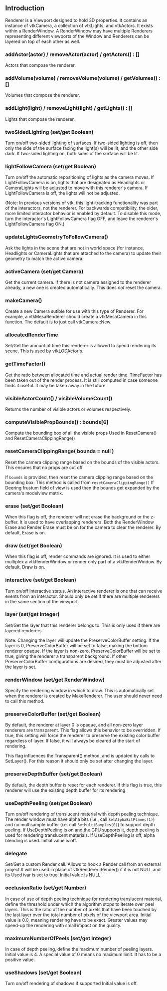 ## Introduction

Renderer is a Viewport designed to hold 3D properties. It contains
an instance of vtkCamera, a collection of vtkLights, and vtkActors. It exists 
within a RenderWindow. A RenderWindow may have multiple Renderers 
representing different viewports of the Window and Renderers can be layered
on top of each other as well.

### addActor(actor) / removeActor(actor) / getActors() : []

Actors that compose the renderer.

### addVolume(volume) / removeVolume(volume) / getVolumes() : []

Volumes that compose the renderer.

### addLight(light) / removeLight(light) / getLights() : []

Lights that compose the renderer.

### twoSidedLighting (set/get Boolean)

Turn on/off two-sided lighting of surfaces. If two-sided lighting is
off, then only the side of the surface facing the light(s) will be lit,
and the other side dark. If two-sided lighting on, both sides of the
surface will be lit.

### lightFollowCamera (set/get Boolean)

Turn on/off the automatic repositioning of lights as the camera moves.
If LightFollowCamera is on, lights that are designated as Headlights
or CameraLights will be adjusted to move with this renderer's camera.
If LightFollowCamera is off, the lights will not be adjusted.

(Note: In previous versions of vtk, this light-tracking
functionality was part of the interactors, not the renderer. For
backwards compatibility, the older, more limited interactor
behavior is enabled by default. To disable this mode, turn the
interactor's LightFollowCamera flag OFF, and leave the renderer's
LightFollowCamera flag ON.)

### updateLightsGeometryToFollowCamera()

Ask the lights in the scene that are not in world space
(for instance, Headlights or CameraLights that are attached to the
camera) to update their geometry to match the active camera.

### activeCamera (set/get Camera)

Get the current camera. If there is not camera assigned to the
renderer already, a new one is created automatically.
This does *not* reset the camera.

### makeCamera()

Create a new Camera sutible for use with this type of Renderer.
For example, a vtkMesaRenderer should create a vtkMesaCamera
in this function.   The default is to just call vtkCamera::New.

### allocatedRenderTime

Set/Get the amount of time this renderer is allowed to spend
rendering its scene. This is used by vtkLODActor's.

### getTimeFactor()

Get the ratio between allocated time and actual render time.
TimeFactor has been taken out of the render process.
It is still computed in case someone finds it useful.
It may be taken away in the future.

### visibleActorCount() / visibleVolumeCount()

Returns the number of visible actors or volumes respectively.

### computeVisiblePropBounds() : bounds[6]

Compute the bounding box of all the visible props
Used in ResetCamera() and ResetCameraClippingRange()

### resetCameraClippingRange( bounds = null )

Reset the camera clipping range based on the bounds of the
visible actors. This ensures that no props are cut off

If `bounds` is provided, then reset the camera clipping range
based on the bounding box.
This method is called from `resetCameraClippingRange()`
If Deering frustum field of view is used then the bounds get expanded
by the camera's modelview matrix.

### erase  (set/get Boolean)

When this flag is off, the renderer will not erase the background
or the z-buffer.  It is used to have overlapping renderers.
Both the RenderWindow Erase and Render Erase must be on
for the camera to clear the renderer.  By default, Erase is on.

### draw (set/get Boolean)

When this flag is off, render commands are ignored. It is used to either
multiplex a vtkRenderWindow or render only part of a vtkRenderWindow.
By default, Draw is on.

### interactive (set/get Boolean)

Turn on/off interactive status. An interactive renderer is one that
can receive events from an interactor. Should only be set if
there are multiple renderers in the same section of the viewport.

### layer (set/get Integer)

Set/Get the layer that this renderer belongs to.  This is only used if
there are layered renderers.

Note: Changing the layer will update the PreserveColorBuffer setting. If
the layer is 0, PreserveColorBuffer will be set to false, making the
bottom renderer opaque. If the layer is non-zero, PreserveColorBuffer will
be set to true, giving the renderer a transparent background. If other
PreserveColorBuffer configurations are desired, they must be adjusted after
the layer is set.

### renderWindow (set/get RenderWindow)

Specify the rendering window in which to draw. This is automatically set
when the renderer is created by MakeRenderer. The user should never need to call this method.

### preserveColorBuffer (set/get Boolean)
  
By default, the renderer at layer 0 is opaque, and all non-zero layer
renderers are transparent. This flag allows this behavior to be overridden.
If true, this setting will force the renderer to preserve the existing
color buffer regardless of layer. If false, it will always be cleared at
the start of rendering.

This flag influences the Transparent() method, and is updated by calls to
SetLayer(). For this reason it should only be set after changing the layer.

### preserveDepthBuffer (set/get Boolean)

By default, the depth buffer is reset for each renderer. If this flag is
true, this renderer will use the existing depth buffer for its rendering.

### useDepthPeeling (set/get Boolean)

Turn on/off rendering of translucent material with depth peeling
technique. The render window must have alpha bits (i.e., call
`SetAlphaBitPlanes(1)`) and no multisample buffer (i.e. call
`SetMultiSamples(0)`) to support depth peeling.
If UseDepthPeeling is on and the GPU supports it, depth peeling is used
for rendering translucent materials.
If UseDepthPeeling is off, alpha blending is used.
Initial value is off.

### delegate

Set/Get a custom Render call. Allows to hook a Render call from an
external project.It will be used in place of vtkRenderer::Render() if it
is not NULL and its Used ivar is set to true.
Initial value is NULL.

### occlusionRatio (set/get Number)

In case of use of depth peeling technique for rendering translucent
material, define the threshold under which the algorithm stops to
iterate over peel layers. This is the ratio of the number of pixels
that have been touched by the last layer over the total number of pixels
of the viewport area.
Initial value is 0.0, meaning rendering have to be exact. Greater values
may speed-up the rendering with small impact on the quality.

### maximumNumberOfPeels (set/get Integer)

In case of depth peeling, define the maximum number of peeling layers.
Initial value is 4. A special value of 0 means no maximum limit.
It has to be a positive value.

### useShadows (set/get Boolean)

Turn on/off rendering of shadows if supported
Initial value is off.

